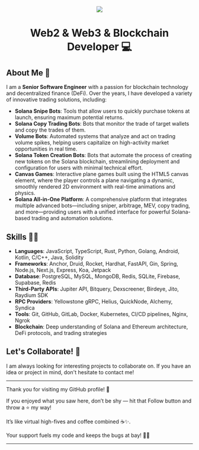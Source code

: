 <!-- <img align="right" src="https://visitor-badge.laobi.icu/badge?page_id=salesp07.salesp07" /> -->

<h1 align="center">
    <img src="https://readme-typing-svg.herokuapp.com/?font=Righteous&size=35&center=true&vCenter=true&width=500&height=70&duration=4000&lines=Hi+There!+👋;Welcome!+🙌;" />
</h1>

<div align="center">

# Web2 & Web3 & Blockchain Developer 💻

</div>

## About Me 🤵

I am a **Senior Software Engineer** with a passion for blockchain technology and decentralized finance (DeFi). Over the years, I have developed a variety of innovative trading solutions, including:

- **Solana Snipe Bots**: Tools that allow users to quickly purchase tokens at launch, ensuring maximum potential returns.
- **Solana Copy Trading Bots**: Bots that monitor the trade of target wallets and copy the trades of them.
- **Volume Bots**: Automated systems that analyze and act on trading volume spikes, helping users capitalize on high-activity market opportunities in real time.
- **Solana Token Creation Bots**: Bots that automate the process of creating new tokens on the Solana blockchain, streamlining deployment and configuration for users with minimal technical effort.
- **Canvas Games**: Interactive plane games built using the HTML5 canvas element, where the player controls a plane navigating a dynamic, smoothly rendered 2D environment with real-time animations and physics.
- **Solana All-in-One Platform**: A comprehensive platform that integrates multiple advanced bots—including sniper, arbitrage, MEV, copy trading, and more—providing users with a unified interface for powerful Solana-based trading and automation solutions.

<!-- ## Github Status
<div align="center">
  <img src="https://github-readme-stats.vercel.app/api?username=smartdev00&hide_title=false&hide_rank=false&show_icons=true&include_all_commits=true&count_private=true&disable_animations=false&theme=dracula&locale=en&hide_border=false" height="180" alt="stats graph"  />
  <img src="https://github-readme-stats.vercel.app/api/top-langs?username=smartdev00&locale=en&hide_title=false&layout=compact&card_width=320&langs_count=6&theme=react&hide_border=false" height="180" alt="languages graph"  />
</div> -->

## Skills 🧑‍💻

- **Languages**: JavaScript, TypeScript, Rust, Python, Golang, Android, Kotlin, C/C++, Java, Solidity
- **Frameworks**: Anchor, Druid, Rocket, Hardhat, FastAPI, Gin, Spring, Node.js, Next.js, Express, Koa, Jetpack
- **Database**: PostgreSQL, MySQL, MongoDB, Redis, SQLite, Firebase, Supabase, Redis
- **Third-Party APIs**: Jupiter API, Bitquery, Dexscreener, Birdeye, Jito, Raydium SDK
- **RPC Providers**: Yellowstone gRPC, Helius, QuickNode, Alchemy, Syndica
- **Tools**: Git, GitHub, GitLab, Docker, Kubernetes, CI/CD pipelines, Nginx, Ngrok
- **Blockchain**: Deep understanding of Solana and Ethereum architecture, DeFi protocols, and trading strategies

## Let's Collaborate! 🤝

I am always looking for interesting projects to collaborate on. If you have an idea or project in mind, don't hesitate to contact me!

---

Thank you for visiting my GitHub profile! 🚀

If you enjoyed what you saw here, don’t be shy — hit that Follow button and throw a ⭐ my way! 

It’s like virtual high-fives and coffee combined ☕✨. 

Your support fuels my code and keeps the bugs at bay! 🐞🚫

<hr/>
